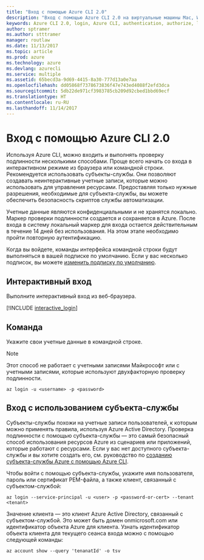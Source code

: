 ```yaml
---
title: "Вход с помощью Azure CLI 2.0"
description: "Вход с помощью Azure CLI 2.0 на виртуальные машины Mac, Windows или Linux."
keywords: Azure CLI 2.0, login, Azure CLI, authentication, authorize, log in
author: sptramer
ms.author: stttramer
manager: routlaw
ms.date: 11/13/2017
ms.topic: article
ms.prod: azure
ms.technology: azure
ms.devlang: azurecli
ms.service: multiple
ms.assetid: 65becd3a-9d69-4415-8a30-777d13a0e7aa
ms.openlocfilehash: dd05868f7378673836f47e743ed4088f2efd3dca
ms.sourcegitcommit: 5db22de971cf3983785cb209d92cbed1bbd69ecf
ms.translationtype: HT
ms.contentlocale: ru-RU
ms.lasthandoff: 11/14/2017
---
```

# <a name="log-in-with-azure-cli-20"></a>Вход с помощью Azure CLI 2.0

Используя Azure CLI, можно входить и выполнять проверку подлинности несколькими способами. Проще всего начать со входа в интерактивном режиме из браузера или командной строки. Рекомендуется использовать субъекты-службы. Они позволяют создавать неинтерактивные учетные записи, которые можно использовать для управления ресурсами. Предоставляя только нужные разрешения, необходимые для субъекта-службы, вы можете обеспечить безопасность скриптов службы автоматизации. 

Учетные данные являются конфиденциальными и не хранятся локально. Маркер проверки подлинности создается и сохраняется в Azure. После входа в систему локальный маркер для входа остается действительным в течение 14 дней без использования. На этом этапе необходимо пройти повторную аутентификацию.

Когда вы войдете, команды интерфейса командной строки будут выполняться в вашей подписке по умолчанию. Если у вас несколько подписок, вы можете [изменить подписку по умолчанию](manage-azure-subscriptions-azure-cli.md).

## <a name="interactive-log-in"></a>Интерактивный вход

Выполните интерактивный вход из веб-браузера.

[!INCLUDE [interactive_login](includes/interactive-login.md)]

## <a name="command-line"></a>Команда

Укажите свои учетные данные в командной строке.

> [!Note]
> Этот способ не работает с учетными записями Майкрософт или с учетными записями, которые используют двухфакторную проверку подлинности.

```azurecli-interactive
az login -u <username> -p <password>
```

## <a name="logging-in-with-a-service-principal"></a>Вход с использованием субъекта-службы

Субъекты-службы похожи на учетные записи пользователей, к которым можно применять правила, используя Azure Active Directory.
Проверка подлинности с помощью субъекта-службы — это самый безопасный способ использования ресурсов Azure из сценариев или приложений, которые работают с ресурсами. Если у вас нет доступного субъекта-службы и вы хотите создать его, см. руководство по [созданию субъекта-службы Azure с помощью Azure CLI](create-an-azure-service-principal-azure-cli.md).

Чтобы войти с помощью субъекта-службы, укажите имя пользователя, пароль или сертификат PEM-файла, а также клиент, связанный с субъектом-службой:

```azurecli-interactive
az login --service-principal -u <user> -p <password-or-cert> --tenant <tenant>
```

Значение клиента — это клиент Azure Active Directory, связанный с субъектом-службой. Это может быть домен onmicrosoft.com или идентификатор объекта Azure для клиента.
Узнать идентификатор объекта клиента для текущего сеанса входа можно с помощью следующей команды:

```azurecli
az account show --query 'tenanatId' -o tsv
```

